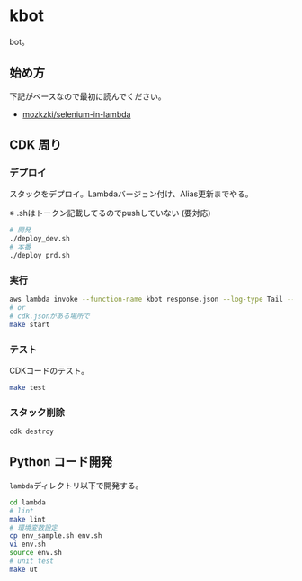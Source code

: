 # kbot

bot。

## 始め方

下記がベースなので最初に読んでください。

- [mozkzki/selenium-in-lambda](https://github.com/mozkzki/selenium-in-lambda)

## CDK 周り

### デプロイ

スタックをデプロイ。Lambdaバージョン付け、Alias更新までやる。

※ .shはトークン記載してるのでpushしていない (要対応)

```sh
# 開発
./deploy_dev.sh
# 本番
./deploy_prd.sh
```

### 実行

```sh
aws lambda invoke --function-name kbot response.json --log-type Tail --query 'LogResult' --output text | base64 -d
# or
# cdk.jsonがある場所で
make start
```

### テスト

CDKコードのテスト。

```sh
make test
```

### スタック削除

```sh
cdk destroy
```

## Python コード開発

`lambda`ディレクトリ以下で開発する。

```sh
cd lambda
# lint
make lint
# 環境変数設定
cp env_sample.sh env.sh
vi env.sh
source env.sh
# unit test
make ut
```

